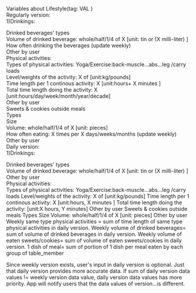 Variables about Lifestyle(tag: VAL )			
Regularly version:			
1)Drinkings:			
			
Drinked beverages' types  	
Volume of drinked beverage: whole/half/1/4 of X [unit: tin or (X milli-liter) ]	 		 
How often drinking the beverages (update weekly)	  		
Other by user					
Physical activities:					
Types of physical activities: Yoga/Exercise:back-muscle...abs...leg /carry loads					
Level/weights of the activity: X of [unit:kg/pounds]							
Time length per 1 continous activity: X [unit:hours+ X minutes ]					
Total time length doing the activity: X [unit:hours/day/week/month/year/decade]				
Other by user		
Sweets & cookies outside meals		
Types		
Size		
Volume: whole/half/1/4 of X [unit: pieces]		
How often eating: X times per X days/weeks/months (update weekly)		
Other by user		
Daily version:		
1)Drinkings:		
		
Drinked beverages' types		
Volume of drinked beverage: whole/half/1/4 of X [unit: tin or (X milli-liter) ]		
Other by user		
Physical activities:		
Types of physical activities: Yoga/Exercise:back-muscle...abs...leg /carry loads
Level/weights of the activity: X of [unit:kg/pounds]
Time length per 1 continous activity: X [unit:hours, X minutes ]
Total time length doing the activity: [unit:X hours, Y minutes]
Other by user
Sweets & cookies outside meals
Types
Size
Volume: whole/half/1/4 of X [unit: pieces]
Other by user
Weekly same type physical activities = sum of time length of same type physical activities in daily version.
Weekly volume of drinked beverages= sum of volume of drinked beverages in daily version.
Weekly volume of eaten sweets/cookies= sum of volume of eaten sweets/cookies in daily version.
1 dish of meal= sum of portion of 1 dish per meal eaten by each group of table_member

Since weekly version exists, user's input in daily version is optional. Just that daily version provides more accurate data.
If sum of daily version data values != weekly version data value, daily version data values has more priority.
App will notify users that the data values of version...is different.
